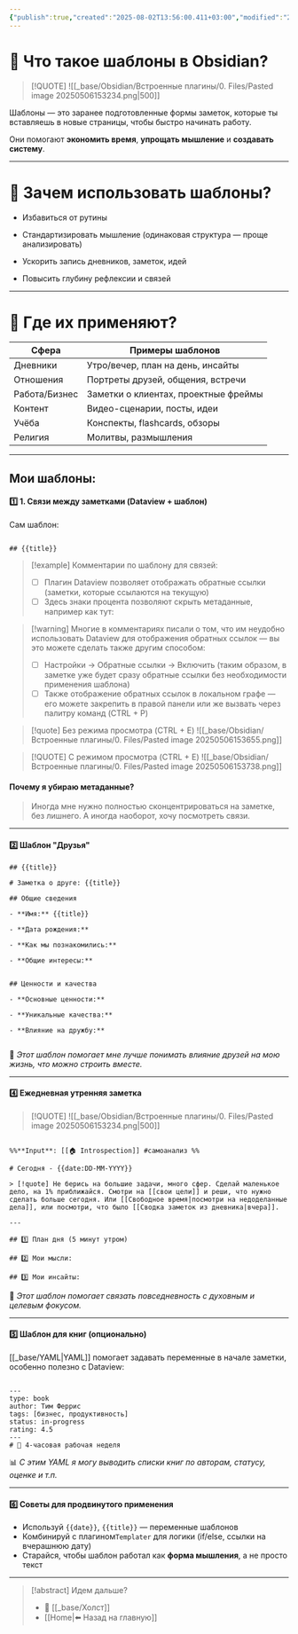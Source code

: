 ```yaml
---
{"publish":true,"created":"2025-08-02T13:56:00.411+03:00","modified":"2025-08-02T13:56:00.420+03:00","cssclasses":""}
---
```



# 📑 Что такое шаблоны в Obsidian?

>[!QUOTE] ![[_base/Obsidian/Встроенные плагины/0. Files/Pasted image 20250506153234.png|500]]

Шаблоны — это заранее подготовленные формы заметок, которые ты вставляешь в новые страницы, чтобы быстро начинать работу. 

Они помогают **экономить время**, **упрощать мышление** и **создавать систему**.

---
# 🧠 Зачем использовать шаблоны?

- Избавиться от рутины
    
- Стандартизировать мышление (одинаковая структура — проще анализировать)
    
- Ускорить запись дневников, заметок, идей
    
- Повысить глубину рефлексии и связей
    

---

# 💼 Где их применяют?

| Сфера         | Примеры шаблонов                     |
| ------------- | ------------------------------------ |
| Дневники      | Утро/вечер, план на день, инсайты    |
| Отношения     | Портреты друзей, общения, встречи    |
| Работа/Бизнес | Заметки о клиентах, проектные фреймы |
| Контент       | Видео-сценарии, посты, идеи          |
| Учёба         | Конспекты, flashcards, обзоры        |
| Религия       | Молитвы, размышления                 |

---

## Мои шаблоны: 

#### 1️⃣ 1. Связи между заметками (Dataview + шаблон)

Сам шаблон:
````

## {{title}}
````

>[!example] Комментарии по шаблону для связей:
>
>- [ ] Плагин Dataview позволяет отображать обратные ссылки (заметки, которые ссылаются на текущую) 
>- [ ] Здесь знаки процента позволяют скрыть метаданные, например как тут:

>[!warning] Многие в комментариях писали о том, что им неудобно использовать Dataview для отображения обратных ссылок — вы это можете сделать также другим способом:
>- [ ] Настройки -> Обратные ссылки -> Включить (таким образом, в заметке уже будет сразу обратные ссылки без необходимости применения шаблона)
>- [ ] Также отображение обратных ссылок в локальном графе — его можете закрепить в правой панели или же вызвать через палитру команд (CTRL + P)


>[!quote] Без режима просмотра (CTRL + E)
>![[_base/Obsidian/Встроенные плагины/0. Files/Pasted image 20250506153655.png]]

>[!QUOTE] С режимом просмотра (CTRL + E)
>![[_base/Obsidian/Встроенные плагины/0. Files/Pasted image 20250506153738.png]]

#### Почему я убираю метаданные?

>Иногда мне нужно полностью сконцентрироваться на заметке, без лишнего. А иногда наоборот, хочу посмотреть связи.

---
#### 2️⃣ Шаблон "Друзья"


```
## {{title}}

# Заметка о друге: {{title}}

## Общие сведения

- **Имя:** {{title}}
    
- **Дата рождения:**
    
- **Как мы познакомились:**
    
- **Общие интересы:**
    

## Ценности и качества

- **Основные ценности:**
    
- **Уникальные качества:**
    
- **Влияние на дружбу:**
    
```


🧩 *Этот шаблон помогает мне лучше понимать влияние друзей на мою жизнь, что можно строить вместе.*

---

#### 4️⃣ Ежедневная утренняя заметка

>[!QUOTE] ![[_base/Obsidian/Встроенные плагины/0. Files/Pasted image 20250506153234.png|500]]


```

%%**Input**: [[🏠 Introspection]] #самоанализ %%

# Сегодня - {{date:DD-MM-YYYY}}

> [!quote] Не берись на большие задачи, много сфер. Сделай маленькое дело, на 1% приближайся. Смотри на [[свои цели]] и реши, что нужно сделать больше сегодня. Или [[Свободное время|посмотри на недоделанные дела]], или посмотри, что было [[Сводка заметок из дневника|вчера]].

---

## 1️⃣ План дня (5 минут утром)

## 2️⃣ Мои мысли:

## 3️⃣ Мои инсайты:

```

🕋 *Этот шаблон помогает связать повседневность с духовным и целевым фокусом.*

---

#### 5️⃣ Шаблон для книг (опционально)

[[_base/YAML\|YAML]] помогает задавать переменные в начале заметки, особенно полезно с Dataview:

```

---
type: book 
author: Тим Феррис 
tags: [бизнес, продуктивность] 
status: in-progress 
rating: 4.5
---
# 📖 4-часовая рабочая неделя

```

📊 *С этим YAML я могу выводить списки книг по авторам, статусу, оценке и т.п.*

---

#### 6️⃣ Советы для продвинутого применения

- Используй `{{date}}`, `{{title}}` — переменные шаблонов
- Комбинируй с плагином`Templater` для логики (if/else, ссылки на вчерашнюю дату)
- Старайся, чтобы шаблон работал как **форма мышления**, а не просто текст

---

> [!abstract] Идем дальше?
> - 🧠 [[_base/Холст]]
> - [[Home\|⬅️ Назад на главную]]